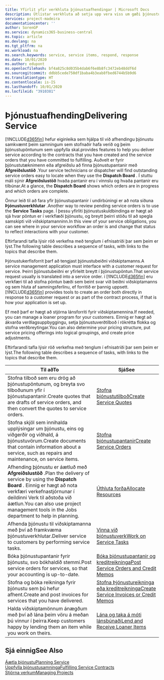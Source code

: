 ```yaml
---
title: Yfirlit yfir verkhluta þjónustuafhendingar | Microsoft Docs
description: Útlistar verkhluta að setja upp vera viss um gæði þjónustuafhendingar og uppfylla samkomulag við viðskiptamenn.
services: project-madeira
documentationcenter: ''
author: SorenGP
ms.service: dynamics365-business-central
ms.topic: article
ms.devlang: na
ms.tgt_pltfrm: na
ms.workload: na
ms.search.keywords: service, service items, respond, response
ms.date: 10/01/2020
ms.author: edupont
ms.openlocfilehash: bf4a825c8d035b4dab6f6e8b8fc3472eb48ddf6d
ms.sourcegitcommit: ddbb5cede750df1baba4b3eab8fbed6744b5b9d6
ms.translationtype: HT
ms.contentlocale: is-IS
ms.lasthandoff: 10/01/2020
ms.locfileid: "3910381"
---
```

# <a name="delivering-service"></a><span data-ttu-id="d06de-103">Þjónustuafhending</span><span class="sxs-lookup"><span data-stu-id="d06de-103">Delivering Service</span></span>
[!INCLUDE[d365fin](includes/d365fin_md.md)] <span data-ttu-id="d06de-104">hefur eiginleika sem hjálpa til við afhendingu þjónustu samkvæmt þeim samningum sem stofnaðir hafa verið og þeim þjónustupöntunum sem uppfylla skal.</span><span class="sxs-lookup"><span data-stu-id="d06de-104">provides features to help you deliver service according to the contracts that you have created and the service orders that you have committed to fulfilling.</span></span> <span data-ttu-id="d06de-105">Auðvelt er fyrir þjónustutæknimenn eða afgreiðslu að finna þjónustupantanir með **Afgreiðslustöð** .</span><span class="sxs-lookup"><span data-stu-id="d06de-105">Your service technicians or dispatcher will find outstanding service orders easy to locate when they use the **Dispatch Board** .</span></span> <span data-ttu-id="d06de-106">Í stuttu máli sýnir **Afgreiðslustöð** hvaða pantanir eru í vinnslu og hvaða pantanir eru tilbúnar.</span><span class="sxs-lookup"><span data-stu-id="d06de-106">At a glance, the **Dispatch Board** shows which orders are in progress and which orders are complete.</span></span>  
  
<span data-ttu-id="d06de-107">Önnur leið til að fara yfir þjónustupantanir í undirbúningi er að nota síðuna **Þjónustuverkhlutar** .</span><span class="sxs-lookup"><span data-stu-id="d06de-107">Another way to review pending service orders is to use the **Service Tasks** page.</span></span> <span data-ttu-id="d06de-108">Í þessu yfirliti þjónustuskuldbindinga er hægt að sjá hvar pöntun er í verkflæði þjónustu, og breytt þeirri stöðu til að spegla samskipti við viðskiptamanninn.</span><span class="sxs-lookup"><span data-stu-id="d06de-108">In this view of your service obligations, you can see where in your service workflow an order is and change that status to reflect interactions with your customer.</span></span>  
  
<span data-ttu-id="d06de-109">Eftirfarandi tafla lýsir röð verkefna með tenglum í efnisatriði þar sem þeim er lýst.</span><span class="sxs-lookup"><span data-stu-id="d06de-109">The following table describes a sequence of tasks, with links to the topics that describe them.</span></span>   

<span data-ttu-id="d06de-110">Þjónustukerfisforrit þarf að tengjast þjónustubeiðni viðskiptamanns.</span><span class="sxs-lookup"><span data-stu-id="d06de-110">A service management application must interface with a customer request for service.</span></span> <span data-ttu-id="d06de-111">Þeirri þjónustubeiðni er yfirleitt breytt í þjónustupöntun.</span><span class="sxs-lookup"><span data-stu-id="d06de-111">That service request usually is translated into a service order.</span></span> <span data-ttu-id="d06de-112">í [!INCLUDE[d365fin](includes/d365fin_md.md)] eru verkfæri til að stofna pöntun bæði sem beint svar við beiðni viðskiptamanns og sem hluta af samningsferlinu, ef forritið er þannig uppsett.</span><span class="sxs-lookup"><span data-stu-id="d06de-112">[!INCLUDE[d365fin](includes/d365fin_md.md)] provides tools to create an order both directly in response to a customer request or as part of the contract process, if that is how your application is set up.</span></span>  
  
<span data-ttu-id="d06de-113">Ef með þarf er hægt að stjórna lánsforriti fyrir viðskiptamennina.</span><span class="sxs-lookup"><span data-stu-id="d06de-113">If needed, you can manage a loaner program for your customers.</span></span> <span data-ttu-id="d06de-114">Einnig er hægt að ákvarða verðlagsuppbyggingu, setja þjónustuverðtilboð í rökrétta flokka og stofna verðbreytingar.</span><span class="sxs-lookup"><span data-stu-id="d06de-114">You can also determine your pricing structure, put service pricing offerings into logical groupings, and create price adjustments.</span></span>  
  
<span data-ttu-id="d06de-115">Eftirfarandi tafla lýsir röð verkefna með tenglum í efnisatriði þar sem þeim er lýst.</span><span class="sxs-lookup"><span data-stu-id="d06de-115">The following table describes a sequence of tasks, with links to the topics that describe them.</span></span>   
  
|<span data-ttu-id="d06de-116">**Til að**</span><span class="sxs-lookup"><span data-stu-id="d06de-116">**To**</span></span>|<span data-ttu-id="d06de-117">**Sjá**</span><span class="sxs-lookup"><span data-stu-id="d06de-117">**See**</span></span>|  
|------------|-------------|  
|<span data-ttu-id="d06de-118">Stofna tilboð sem eru drög að þjónustupöntunum, og breyta svo tilboðunum yfir í þjónustupantanir.</span><span class="sxs-lookup"><span data-stu-id="d06de-118">Create quotes that are drafts of service orders, and then convert the quotes to service orders.</span></span>|[<span data-ttu-id="d06de-119">Stofna þjónustutilboð</span><span class="sxs-lookup"><span data-stu-id="d06de-119">Create Service Quotes</span></span>](service-how-to-create-service-quotes.md)|
|<span data-ttu-id="d06de-120">Stofna skjöl sem innihalda upplýsingar um þjónustu, eins og viðgerðir og viðhald, á þjónustuvörum.</span><span class="sxs-lookup"><span data-stu-id="d06de-120">Create documents that contain information about a service, such as repairs and maintenance, on service items.</span></span>|[<span data-ttu-id="d06de-121">Stofna þjónustupantanir</span><span class="sxs-lookup"><span data-stu-id="d06de-121">Create Service Orders</span></span>](service-how-to-create-service-orders.md)|
|<span data-ttu-id="d06de-122">Afhending þjónustu er áætluð með **Afgreiðslustöð** .</span><span class="sxs-lookup"><span data-stu-id="d06de-122">Plan the delivery of service by using the **Dispatch Board** .</span></span> <span data-ttu-id="d06de-123">Einnig er hægt að nota verkfæri verkefnastjórnunar í deildinni Verk til aðstoða við áætlun.</span><span class="sxs-lookup"><span data-stu-id="d06de-123">You can also use project management tools in the Jobs department to help in planning.</span></span>|[<span data-ttu-id="d06de-124">Úthluta forða</span><span class="sxs-lookup"><span data-stu-id="d06de-124">Allocate Resources</span></span>](service-how-to-allocate-resources.md)|  
|<span data-ttu-id="d06de-125">Afhenda þjónustu til viðskiptamanna með því að framkvæma þjónustuverkhlutar.</span><span class="sxs-lookup"><span data-stu-id="d06de-125">Deliver service to customers by performing service tasks.</span></span>|[<span data-ttu-id="d06de-126">Vinna við þjónustuverk</span><span class="sxs-lookup"><span data-stu-id="d06de-126">Work on Service Tasks</span></span>](service-how-to-work-on-service-tasks.md)|  
|<span data-ttu-id="d06de-127">Bóka þjónustupantanir fyrir þjónustu, svo bókhaldið stemmi.</span><span class="sxs-lookup"><span data-stu-id="d06de-127">Post service orders for services, so that your accounting is up-to-date.</span></span>|[<span data-ttu-id="d06de-128">Bóka þjónustupantanir og kreditreikninga</span><span class="sxs-lookup"><span data-stu-id="d06de-128">Post Service Orders and Credit Memos</span></span>](service-how-to-post-service-orders.md)|  
|<span data-ttu-id="d06de-129">Stofna og bóka reikninga fyrir þjónustu sem þú hefur afhent.</span><span class="sxs-lookup"><span data-stu-id="d06de-129">Create and post invoices for services that you have delivered.</span></span>|[<span data-ttu-id="d06de-130">Stofna Þjónustureikninga eða kreditreikninga</span><span class="sxs-lookup"><span data-stu-id="d06de-130">Create Service Invoices or Credit Memos</span></span>](service-how-create-invoices.md)|  
|<span data-ttu-id="d06de-131">Halda viðskiptamönnum ánægðum með því að lána þeim vöru á meðan þú vinnur í þeirra.</span><span class="sxs-lookup"><span data-stu-id="d06de-131">Keep customers happy by lending them an item while you work on theirs.</span></span>| [<span data-ttu-id="d06de-132">Lána og taka á móti lánsbúnaði</span><span class="sxs-lookup"><span data-stu-id="d06de-132">Lend and Receive Loaner Items</span></span>](service-how-to-lend-receive-loaners.md)|
  
## <a name="see-also"></a><span data-ttu-id="d06de-133">Sjá einnig</span><span class="sxs-lookup"><span data-stu-id="d06de-133">See Also</span></span>  
[<span data-ttu-id="d06de-134">Áætla þjónustu</span><span class="sxs-lookup"><span data-stu-id="d06de-134">Planning Service</span></span>](service-plan-service.md)  
[<span data-ttu-id="d06de-135">Uppfylla þjónustusamninga</span><span class="sxs-lookup"><span data-stu-id="d06de-135">Fulfilling Service Contracts</span></span>](service-fulfill-service-contracts.md)  
[<span data-ttu-id="d06de-136">Stjórna verkum</span><span class="sxs-lookup"><span data-stu-id="d06de-136">Managing Projects</span></span>](projects-manage-projects.md)  
